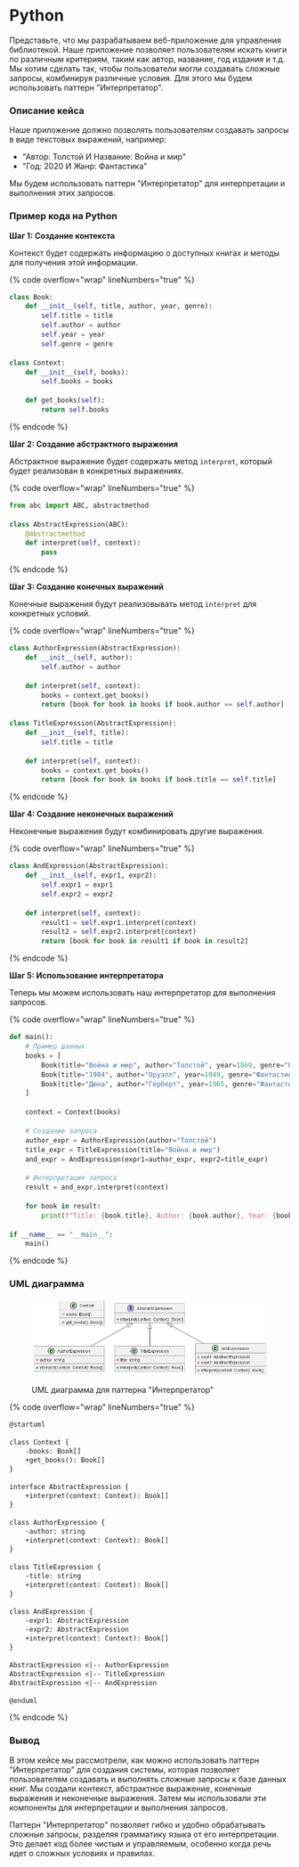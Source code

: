 # Python

Представьте, что мы разрабатываем веб-приложение для управления библиотекой. Наше приложение позволяет пользователям искать книги по различным критериям, таким как автор, название, год издания и т.д. Мы хотим сделать так, чтобы пользователи могли создавать сложные запросы, комбинируя различные условия. Для этого мы будем использовать паттерн "Интерпретатор".

### **Описание кейса**

Наше приложение должно позволять пользователям создавать запросы в виде текстовых выражений, например:

* "Автор: Толстой И Название: Война и мир"
* "Год: 2020 И Жанр: Фантастика"

Мы будем использовать паттерн "Интерпретатор" для интерпретации и выполнения этих запросов.

### Пример кода на Python

**Шаг 1: Создание контекста**

Контекст будет содержать информацию о доступных книгах и методы для получения этой информации.

{% code overflow="wrap" lineNumbers="true" %}
```python
class Book:
    def __init__(self, title, author, year, genre):
        self.title = title
        self.author = author
        self.year = year
        self.genre = genre

class Context:
    def __init__(self, books):
        self.books = books

    def get_books(self):
        return self.books
```
{% endcode %}

**Шаг 2: Создание абстрактного выражения**

Абстрактное выражение будет содержать метод `interpret`, который будет реализован в конкретных выражениях.

{% code overflow="wrap" lineNumbers="true" %}
```python
from abc import ABC, abstractmethod

class AbstractExpression(ABC):
    @abstractmethod
    def interpret(self, context):
        pass
```
{% endcode %}

**Шаг 3: Создание конечных выражений**

Конечные выражения будут реализовывать метод `interpret` для конкретных условий.

{% code overflow="wrap" lineNumbers="true" %}
```python
class AuthorExpression(AbstractExpression):
    def __init__(self, author):
        self.author = author

    def interpret(self, context):
        books = context.get_books()
        return [book for book in books if book.author == self.author]

class TitleExpression(AbstractExpression):
    def __init__(self, title):
        self.title = title

    def interpret(self, context):
        books = context.get_books()
        return [book for book in books if book.title == self.title]
```
{% endcode %}

**Шаг 4: Создание неконечных выражений**

Неконечные выражения будут комбинировать другие выражения.

{% code overflow="wrap" lineNumbers="true" %}
```python
class AndExpression(AbstractExpression):
    def __init__(self, expr1, expr2):
        self.expr1 = expr1
        self.expr2 = expr2

    def interpret(self, context):
        result1 = self.expr1.interpret(context)
        result2 = self.expr2.interpret(context)
        return [book for book in result1 if book in result2]
```
{% endcode %}

**Шаг 5: Использование интерпретатора**

Теперь мы можем использовать наш интерпретатор для выполнения запросов.

{% code overflow="wrap" lineNumbers="true" %}
```python
def main():
    # Пример данных
    books = [
        Book(title="Война и мир", author="Толстой", year=1869, genre="Роман"),
        Book(title="1984", author="Оруэлл", year=1949, genre="Фантастика"),
        Book(title="Дюна", author="Герберт", year=1965, genre="Фантастика"),
    ]

    context = Context(books)

    # Создание запроса
    author_expr = AuthorExpression(author="Толстой")
    title_expr = TitleExpression(title="Война и мир")
    and_expr = AndExpression(expr1=author_expr, expr2=title_expr)

    # Интерпретация запроса
    result = and_expr.interpret(context)

    for book in result:
        print(f"Title: {book.title}, Author: {book.author}, Year: {book.year}, Genre: {book.genre}")

if __name__ == "__main__":
    main()
```
{% endcode %}

### UML диаграмма

<figure><img src="../../../../../.gitbook/assets/image (5).png" alt=""><figcaption><p>UML диаграмма для паттерна "Интерпретатор"</p></figcaption></figure>

{% code overflow="wrap" lineNumbers="true" %}
```plantuml
@startuml

class Context {
    -books: Book[]
    +get_books(): Book[]
}

interface AbstractExpression {
    +interpret(context: Context): Book[]
}

class AuthorExpression {
    -author: string
    +interpret(context: Context): Book[]
}

class TitleExpression {
    -title: string
    +interpret(context: Context): Book[]
}

class AndExpression {
    -expr1: AbstractExpression
    -expr2: AbstractExpression
    +interpret(context: Context): Book[]
}

AbstractExpression <|-- AuthorExpression
AbstractExpression <|-- TitleExpression
AbstractExpression <|-- AndExpression

@enduml
```
{% endcode %}

### Вывод

В этом кейсе мы рассмотрели, как можно использовать паттерн "Интерпретатор" для создания системы, которая позволяет пользователям создавать и выполнять сложные запросы к базе данных книг. Мы создали контекст, абстрактное выражение, конечные выражения и неконечные выражения. Затем мы использовали эти компоненты для интерпретации и выполнения запросов.

Паттерн "Интерпретатор" позволяет гибко и удобно обрабатывать сложные запросы, разделяя грамматику языка от его интерпретации. Это делает код более чистым и управляемым, особенно когда речь идет о сложных условиях и правилах.
